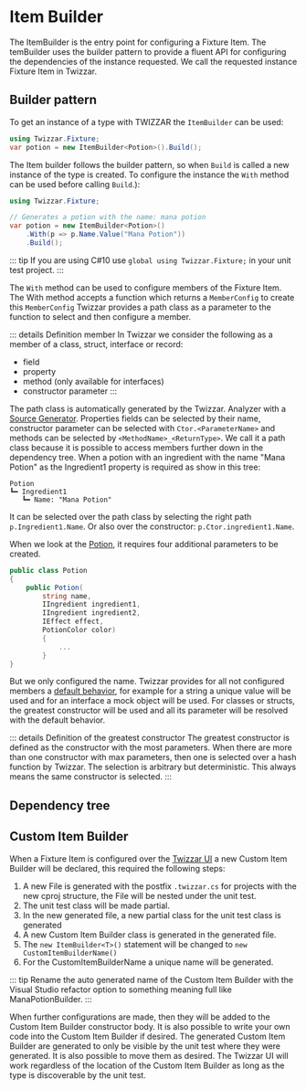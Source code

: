 <script setup lang="ts">
import DocImg from '../../components/DocImg.vue'

const fixtureUrl = "../api/Twizzar.Fixture/";

const itemBuilderUrl = `${fixtureUrl}ItemBuilder-2.html`;
const buildUrl = `${fixtureUrl}IItemBuilder-2/Build.html`;
const withUrl = `${fixtureUrl}ItemBuilder-2/With.html`;

const memberConfigUrl = "../api/Twizzar.Fixture.Member/MemberConfig-1.html";

// image source
import TwizzarNestedFiles from '../images/Twizzar_Nested_Files.png';
import TwizzarCustomItemBuilder from '../images/Twizzar_Custom_Item_Builder.png';
</script>

# Item Builder
The <a :href="itemBuilderUrl">ItemBuilder</a> is the entry point for configuring a Fixture Item. The <a :href="itemBuilderUrl">temBuilder</a> uses the builder pattern to provide a fluent API for configuring the dependencies of the instance requested. We call the requested instance Fixture Item in Twizzar.

## Builder pattern
To get an instance of a type with TWIZZAR the `ItemBuilder` can be used:
```c#
using Twizzar.Fixture;
var potion = new ItemBuilder<Potion>().Build();
```
The Item builder follows the builder pattern, so when <a :href="buildUrl">`Build`</a> is called a new instance of the type is created. To configure the instance the <a :href="withUrl">`With`</a> method can be used before calling <a :href="buildUrl">`Build`</a>.):

```c#
using Twizzar.Fixture;

// Generates a potion with the name: mana potion
var potion = new ItemBuilder<Potion>()
    .With(p => p.Name.Value("Mana Potion"))
    .Build();
```

::: tip
If you are using C#10 use `global using Twizzar.Fixture;` in your unit test project.
:::

The <a :href="withUrl">`With`</a> method can be used to configure members of the Fixture Item. The With method accepts a function which returns a <a :href="memberConfigUrl">`MemberConfig`</a> to create this <a :href="memberConfigUrl">`MemberConfig`</a> Twizzar provides a path class as a parameter to the function to select and then configure a member.

::: details Definition member
In Twizzar we consider the following as a member of a class, struct, interface or record:

- field
- property
- method (only available for interfaces)
- constructor parameter
  :::

The path class is automatically generated by the Twizzar. Analyzer with a [Source Generator](https://learn.microsoft.com/en-us/dotnet/csharp/roslyn-sdk/source-generators-overview). Properties fields can be selected by their name, constructor parameter can be selected with `Ctor.<ParameterName>` and methods can be selected by `<MethodName>_<ReturnType>`. We call it a path class because it is possible to access members further down in the dependency tree. When a potion with an ingredient with the name "Mana Potion" as the Ingredient1 property is required as show in this tree:

```
Potion
┗━ Ingredient1
   ┗━ Name: "Mana Potion"
```

It can be selected over the path class by selecting the right path `p.Ingredient1.Name`. Or also over the constructor: `p.Ctor.ingredient1.Name`.

When we look at the [Potion](https://github.com/Twizzar/Twizzar/blob/main/examples/PotionDeliveryService/PotionDeliveryService/Potions.cs), it requires four additional parameters to be created.

```c#
public class Potion
{
    public Potion(
        string name,
        IIngredient ingredient1,
        IIngredient ingredient2,
        IEffect effect,
        PotionColor color)
        {
            ...
        }
}
```

But we only configured the name. Twizzar provides for all not configured members a [default behavior](./default-behavior), for example for a string a unique value will be used and for an interface a mock object will be used. For classes or structs, the greatest constructor will be used and all its parameter will be resolved with the default behavior.

::: details Definition of the greatest constructor
The greatest constructor is defined as the constructor with the most parameters. When there are more than one constructor with max parameters, then one is selected over a hash function by Twizzar. The selection is arbitrary but deterministic. This always means the same constructor is selected.
:::

## Dependency tree

## Custom Item Builder

When a Fixture Item is configured over the [Twizzar UI](./twizzar-ui) a new Custom Item Builder will be declared, this required the following steps:

1.  A new File is generated with the postfix `.twizzar.cs` for projects with the new cproj structure, the File will be nested under the unit test.
    <DocImg :src="TwizzarNestedFiles" alt="Nested Files"/>
2.  The unit test class will be made partial.
3.  In the new generated file, a new partial class for the unit test class is generated
4.  A new Custom Item Builder class is generated in the generated file.
5.  The `new ItemBuilder<T>()` statement will be changed to `new CustomItemBuilderName()`
6.  For the CustomItemBuilderName a unique name will be generated.

<DocImg :src="TwizzarCustomItemBuilder" alt="Custom Item Builder"/>

::: tip
Rename the auto generated name of the Custom Item Builder with the Visual Studio refactor option to something meaning full like ManaPotionBuilder.
:::

When further configurations are made, then they will be added to the Custom Item Builder constructor body. It is also possible to write your own code into the Custom Item Builder if desired. The generated Custom Item Builder are generated to only be visible by the unit test where they were generated. It is also possible to move them as desired. The Twizzar UI will work regardless of the location of the Custom Item Builder as long as the type is discoverable by the unit test.
